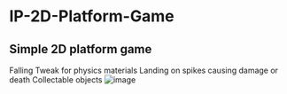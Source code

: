 # IP-2D-Platform-Game
## Simple 2D platform game
Falling
Tweak for physics materials
Landing on spikes causing damage or death
Collectable objects
![image](https://user-images.githubusercontent.com/8778135/225856280-60601b9c-d43c-4d24-9379-f83255cd08ba.png)
